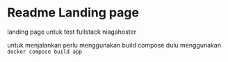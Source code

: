 # Readme Landing page
landing page untuk test fullstack niagahoster

untuk menjalankan perlu menggunakan build compose dulu menggunakan 
```docker compose build app``` 